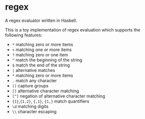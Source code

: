 # regex
A regex evaluator written in Haskell.

This is a toy implementation of regex evaluation which supports the following features:

- `*` matching zero or more items
- `+` matching one or more items
- `?` matching zero or one item
- `^` match the beginning of the string
- `$` match the end of the string
- `|` alternative matches
- `*` matching zero or more items
- `.` match any character
- `()` capture groups
- `[]` alternative character matching
- `[^]` negation of alternative character matching
- `{1}`,`{1,2}`, `{,1}`, `{1,}` match quantifiers
- `\d` matching digits
- `\\` character escaping
